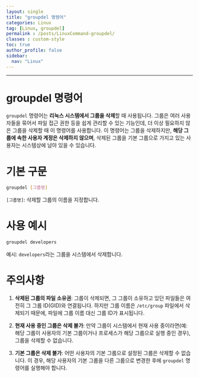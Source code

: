```yaml
---
layout: single
title: "groupdel 명령어"
categories: Linux
tag: [Linux, groupdel]
permalink : /posts/LinuxCommand-groupdel/
classes : custom-style
toc: true
author_profile: false
sidebar:
  nav: "Linux"
---
```


<hr>

# groupdel 명령어

`groupdel` 명령어는 **리눅스 시스템에서 그룹을 삭제**할 때 사용됩니다. 그룹은 여러 사용자들을 묶어서 파일 접근 권한 등을 쉽게 관리할 수 있는 기능인데, 더 이상 필요하지 않은 그룹을 삭제할 때 이 명령어를 사용합니다. 이 명령어는 그룹을 삭제하지만, **해당 그룹에 속한 사용자 계정은 삭제하지 않으며**, 삭제된 그룹을 기본 그룹으로 가지고 있는 사용자는 시스템상에 남아 있을 수 있습니다.

# 기본 구문

```bash
groupdel [그룹명]
```

`[그룹명]`: 삭제할 그룹의 이름을 지정합니다.

# 사용 예시

```bash
groupdel developers
```

예시: `developers`라는 그룹을 시스템에서 삭제합니다.

# 주의사항

1. <b>삭제된 그룹의 파일 소유권</b>: 그룹이 삭제되면, 그 그룹이 소유하고 있던 파일들은 여전히 그 그룹 ID(GID)와 연결됩니다. 하지만 그룹 이름은 `/etc/group` 파일에서 삭제되기 때문에, 파일에 그룹 이름 대신 그룹 ID가 표시됩니다.

2. <b>현재 사용 중인 그룹은 삭제 불가</b>: 만약 그룹이 시스템에서 현재 사용 중이라면(예: 해당 그룹이 사용자의 기본 그룹이거나 프로세스가 해당 그룹으로 실행 중인 경우), 그룹을 삭제할 수 없습니다.

3. <b>기본 그룹은 삭제 불가</b>: 어떤 사용자의 기본 그룹으로 설정된 그룹은 삭제할 수 없습니다. 이 경우, 해당 사용자의 기본 그룹을 다른 그룹으로 변경한 후에 `groupdel` 명령어를 실행해야 합니다.